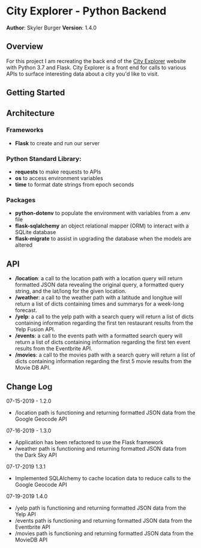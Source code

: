 # City Explorer - Python Backend

**Author**: Skyler Burger
**Version**: 1.4.0

## Overview
For this project I am recreating the back end of the [City Explorer](https://codefellows.github.io/code-301-guide/curriculum/city-explorer-app/front-end/) website with Python 3.7 and Flask. City Explorer is a front end for calls to various APIs to surface interesting data about a city you'd like to visit.

## Getting Started
<!-- What are the steps that a user must take in order to build this app on their own machine and get it running? -->

## Architecture
### Frameworks
- **Flask** to create and run our server

### Python Standard Library:
- **requests** to make requests to APIs
- **os** to access environment variables
- **time** to format date strings from epoch seconds

### Packages
- **python-dotenv** to populate the environment with variables from a .env file
- **flask-sqlalchemy** an object relational mapper (ORM) to interact with a SQLite database
- **flask-migrate** to assist in upgrading the database when the models are altered

## API
- **/location**: a call to the location path with a location query will return formatted JSON data revealing the original query, a formatted query string, and the lat/long for the given location.
- **/weather**: a call to the weather path with a latitude and longitue will return a list of dicts containing times and summarys for a week-long forecast.
- **/yelp**: a call to the yelp path with a search query will return a list of dicts containing information regarding the first ten restaurant results from the Yelp Fusion API.
- **/events**: a call to the events path with a formatted search query will return a list of dicts containing information regarding the first ten event results from the Eventbrite API.
- **/movies**: a call to the movies path with a search query will return a list of dicts containing information regarding the first 5 movie results from the Movie DB API.

## Change Log
07-15-2019 - 1.2.0
- /location path is functioning and returning formatted JSON data from the Google Geocode API

07-16-2019 - 1.3.0
- Application has been refactored to use the Flask framework
- /weather path is functioning and returning formatted JSON data from the Dark Sky API

07-17-2019 1.3.1
- Implemented SQLAlchemy to cache location data to reduce calls to the Google Geocode API

07-19-2019 1.4.0
- /yelp path is functioning and returning formatted JSON data from the Yelp API
- /events path is functioning and returning formatted JSON data from the Eventbrite API
- /movies path is functioning and returning formatted JSON data from the MovieDB API
